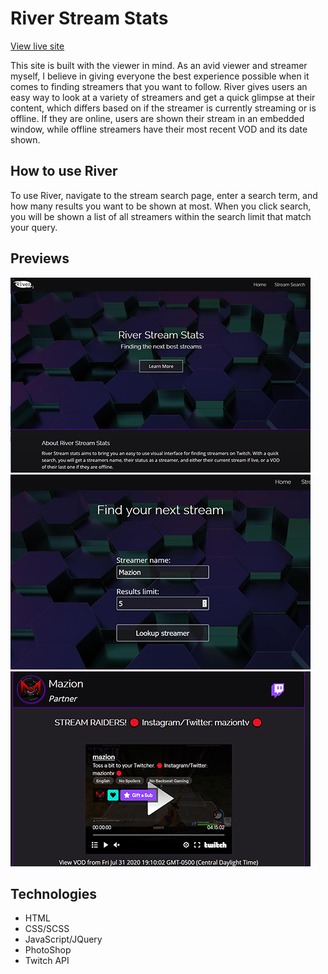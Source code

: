 # River Stream Stats

[View live site](https://jbranski.github.io/river-stream-stats/)

This site is built with the viewer in mind. As an avid viewer and streamer myself, I believe in giving everyone the best experience possible when it comes to finding streamers that you want to follow. River gives users an easy way to look at a variety of streamers and get a quick glimpse at their content, which differs based on if the streamer is currently streaming or is offline. If they are online, users are shown their stream in an embedded window, while offline streamers have their most recent VOD and its date shown.

## How to use River

To use River, navigate to the stream search page, enter a search term, and how many results you want to be shown at most. When you click search, you will be shown a list of all streamers within the search limit that match your query.

## Previews

![River Stream Stats home page preview](https://raw.githubusercontent.com/JBranski/river-stream-stats/master/img/desktop-home.png)
![River Stream Stats search page preview](https://raw.githubusercontent.com/JBranski/river-stream-stats/master/img/desktop-search.png)
![River Stream Stats list preview](https://raw.githubusercontent.com/JBranski/river-stream-stats/master/img/desktop-list.png)

## Technologies
* HTML
* CSS/SCSS
* JavaScript/JQuery
* PhotoShop
* Twitch API


